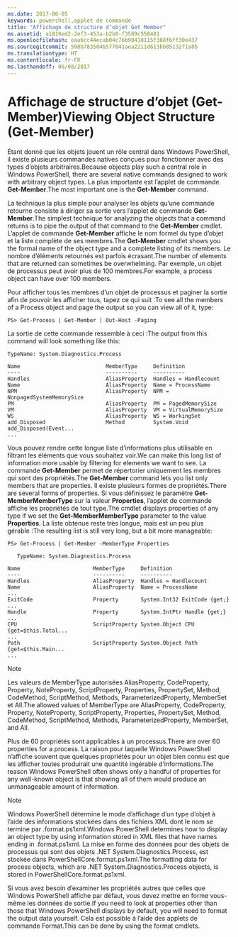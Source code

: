 ```yaml
---
ms.date: 2017-06-05
keywords: powershell,applet de commande
title: "Affichage de structure d’objet Get Member"
ms.assetid: a1819ed2-2ef3-453a-b2b0-f3589c550481
ms.openlocfilehash: eaa6cc44ecab04c76b90418115f388f6ff30e437
ms.sourcegitcommit: 598b7835046577841aea2211d613bb8513271a8b
ms.translationtype: HT
ms.contentlocale: fr-FR
ms.lasthandoff: 06/08/2017
---
```

# <a name="viewing-object-structure-get-member"></a><span data-ttu-id="60202-103">Affichage de structure d’objet (Get-Member)</span><span class="sxs-lookup"><span data-stu-id="60202-103">Viewing Object Structure (Get-Member)</span></span>
<span data-ttu-id="60202-104">Étant donné que les objets jouent un rôle central dans Windows PowerShell, il existe plusieurs commandes natives conçues pour fonctionner avec des types d’objets arbitraires.</span><span class="sxs-lookup"><span data-stu-id="60202-104">Because objects play such a central role in Windows PowerShell, there are several native commands designed to work with arbitrary object types.</span></span> <span data-ttu-id="60202-105">La plus importante est l’applet de commande **Get-Member**.</span><span class="sxs-lookup"><span data-stu-id="60202-105">The most important one is the **Get-Member** command.</span></span>

<span data-ttu-id="60202-106">La technique la plus simple pour analyser les objets qu’une commande retourne consiste à diriger sa sortie vers l’applet de commande **Get-Member**.</span><span class="sxs-lookup"><span data-stu-id="60202-106">The simplest technique for analyzing the objects that a command returns is to pipe the output of that command to the **Get-Member** cmdlet.</span></span> <span data-ttu-id="60202-107">L’applet de commande **Get-Member** affiche le nom formel du type d’objet et la liste complète de ses membres.</span><span class="sxs-lookup"><span data-stu-id="60202-107">The **Get-Member** cmdlet shows you the formal name of the object type and a complete listing of its members.</span></span> <span data-ttu-id="60202-108">Le nombre d’éléments retournés est parfois écrasant.</span><span class="sxs-lookup"><span data-stu-id="60202-108">The number of elements that are returned can sometimes be overwhelming.</span></span> <span data-ttu-id="60202-109">Par exemple, un objet de processus peut avoir plus de 100 membres.</span><span class="sxs-lookup"><span data-stu-id="60202-109">For example, a process object can have over 100 members.</span></span>

<span data-ttu-id="60202-110">Pour afficher tous les membres d’un objet de processus et paginer la sortie afin de pouvoir les afficher tous, tapez ce qui suit :</span><span class="sxs-lookup"><span data-stu-id="60202-110">To see all the members of a Process object and page the output so you can view all of it, type:</span></span>

```
PS> Get-Process | Get-Member | Out-Host -Paging
```

<span data-ttu-id="60202-111">La sortie de cette commande ressemble à ceci :</span><span class="sxs-lookup"><span data-stu-id="60202-111">The output from this command will look something like this:</span></span>

```
TypeName: System.Diagnostics.Process

Name                           MemberType     Definition
----                           ----------     ----------
Handles                        AliasProperty  Handles = Handlecount
Name                           AliasProperty  Name = ProcessName
NPM                            AliasProperty  NPM = NonpagedSystemMemorySize
PM                             AliasProperty  PM = PagedMemorySize
VM                             AliasProperty  VM = VirtualMemorySize
WS                             AliasProperty  WS = WorkingSet
add_Disposed                   Method         System.Void add_Disposed(Event...
...
```

<span data-ttu-id="60202-112">Vous pouvez rendre cette longue liste d’informations plus utilisable en filtrant les éléments que vous souhaitez voir.</span><span class="sxs-lookup"><span data-stu-id="60202-112">We can make this long list of information more usable by filtering for elements we want to see.</span></span> <span data-ttu-id="60202-113">La commande **Get-Member** permet de répertorier uniquement les membres qui sont des propriétés.</span><span class="sxs-lookup"><span data-stu-id="60202-113">The **Get-Member** command lets you list only members that are properties.</span></span> <span data-ttu-id="60202-114">Il existe plusieurs formes de propriétés.</span><span class="sxs-lookup"><span data-stu-id="60202-114">There are several forms of properties.</span></span> <span data-ttu-id="60202-115">Si vous définissez le paramètre **Get-MemberMemberType** sur la valeur **Properties**, l’applet de commande affiche les propriétés de tout type.</span><span class="sxs-lookup"><span data-stu-id="60202-115">The cmdlet displays properties of any type if we set the **Get-MemberMemberType** parameter to the value **Properties**.</span></span> <span data-ttu-id="60202-116">La liste obtenue reste très longue, mais est un peu plus gérable :</span><span class="sxs-lookup"><span data-stu-id="60202-116">The resulting list is still very long, but a bit more manageable:</span></span>

```
PS> Get-Process | Get-Member -MemberType Properties

   TypeName: System.Diagnostics.Process

Name                       MemberType     Definition
----                       ----------     ----------
Handles                    AliasProperty  Handles = Handlecount
Name                       AliasProperty  Name = ProcessName
...
ExitCode                   Property       System.Int32 ExitCode {get;}
...
Handle                     Property       System.IntPtr Handle {get;}
...
CPU                        ScriptProperty System.Object CPU {get=$this.Total...
...
Path                       ScriptProperty System.Object Path {get=$this.Main...
...
```

> [!NOTE]
> <span data-ttu-id="60202-117">Les valeurs de MemberType autorisées AliasProperty, CodeProperty, Property, NoteProperty, ScriptProperty, Properties, PropertySet, Method, CodeMethod, ScriptMethod, Methods, ParameterizedProperty, MemberSet et All.</span><span class="sxs-lookup"><span data-stu-id="60202-117">The allowed values of MemberType are AliasProperty, CodeProperty, Property, NoteProperty, ScriptProperty, Properties, PropertySet, Method, CodeMethod, ScriptMethod, Methods, ParameterizedProperty, MemberSet, and All.</span></span>

<span data-ttu-id="60202-118">Plus de 60 propriétés sont applicables à un processus.</span><span class="sxs-lookup"><span data-stu-id="60202-118">There are over 60 properties for a process.</span></span> <span data-ttu-id="60202-119">La raison pour laquelle Windows PowerShell n’affiche souvent que quelques propriétés pour un objet bien connu est que les afficher toutes produirait une quantité ingérable d’informations.</span><span class="sxs-lookup"><span data-stu-id="60202-119">The reason Windows PowerShell often shows only a handful of properties for any well-known object is that showing all of them would produce an unmanageable amount of information.</span></span>

> [!NOTE]
> <span data-ttu-id="60202-120">Windows PowerShell détermine le mode d’affichage d’un type d’objet à l’aide des informations stockées dans des fichiers XML dont le nom se termine par .format.ps1xml.</span><span class="sxs-lookup"><span data-stu-id="60202-120">Windows PowerShell determines how to display an object type by using information stored in XML files that have names ending in .format.ps1xml.</span></span> <span data-ttu-id="60202-121">La mise en forme des données pour des objets de processus qui sont des objets .NET System.Diagnostics.Process, est stockée dans PowerShellCore.format.ps1xml.</span><span class="sxs-lookup"><span data-stu-id="60202-121">The formatting data for process objects, which are .NET System.Diagnostics.Process objects, is stored in PowerShellCore.format.ps1xml.</span></span>

<span data-ttu-id="60202-122">Si vous avez besoin d’examiner les propriétés autres que celles que Windows PowerShell affiche par défaut, vous devez mettre en forme vous-même les données de sortie.</span><span class="sxs-lookup"><span data-stu-id="60202-122">If you need to look at properties other than those that Windows PowerShell displays by default, you will need to format the output data yourself.</span></span> <span data-ttu-id="60202-123">Cela est possible à l’aide des applets de commande Format.</span><span class="sxs-lookup"><span data-stu-id="60202-123">This can be done by using the format cmdlets.</span></span>

